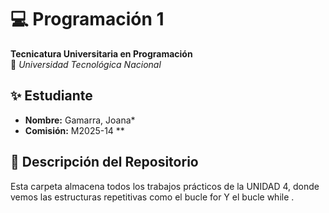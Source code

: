 
# 💻 Programación 1  
**Tecnicatura Universitaria en Programación**  
📍 *Universidad Tecnológica Nacional*  

## ✨ Estudiante  
- **Nombre:** Gamarra, Joana*  
- **Comisión:** M2025-14 **  

## 📂 Descripción del Repositorio  
Esta carpeta almacena todos los trabajos prácticos de la UNIDAD 4, donde vemos las estructuras repetitivas como el bucle for Y el bucle while .
